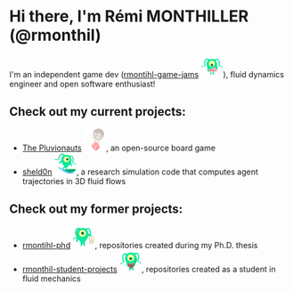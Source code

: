 # Hi there, I'm Rémi MONTHILLER (@rmonthil)
I'm an independent game dev ([rmontihl-game-jams](https://github.com/rmonthil-game-jams) ![Rmonthil Game Jam Logo](/logos/logo-game-jam.svg)), fluid dynamics engineer and open software enthusiast!

## Check out my current projects:
* [The Pluvionauts](https://github.com/pluvionauts) ![Pluvionauts Logo](/logos/logo-pluvionauts.svg), an open-source board game
* [sheld0n](https://github.com/c0pep0d/sheld0n) ![Sheld0n Logo](/logos/logo-sheld0n.svg), a research simulation code that computes agent trajectories in 3D fluid flows

## Check out my former projects:
* [rmontihl-phd](https://github.com/rmonthil-phd) ![Rmonthil Ph.D. Logo](/logos/logo-phd.svg), repositories created during my Ph.D. thesis
* [rmonthil-student-projects](https://github.com/rmonthil-student-projects) ![Rmonthil Student Projects Logo](/logos/logo-student.svg), repositories created as a student in fluid mechanics
